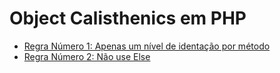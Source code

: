 # Object Calisthenics em PHP

* [Regra Número 1: Apenas um nível de identação por método](/role-01.md)
* [Regra Número 2: Não use Else](/role-02.md)
